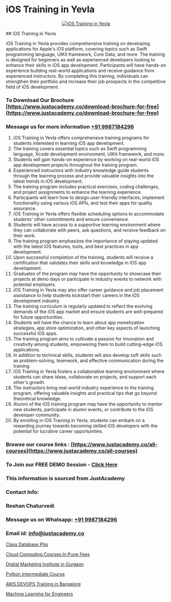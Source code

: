 # iOS Training in Yevla

<p align="center">
  <a href="https://justacademy.co/course-detail/ios-training">
    <img src="https://justacademy.co/storage2/course_image/1676636008_course_image.webp" alt="iOS Training in Yevla">
  </a>
</p>
## iOS Training in Yevla

iOS Training in Yevla provides comprehensive training on developing applications for Apple's iOS platform, covering topics such as Swift programming language, UIKit framework, Core Data, and more. The training is designed for beginners as well as experienced developers looking to enhance their skills in iOS app development. Participants will have hands-on experience building real-world applications and receive guidance from experienced instructors. By completing this training, individuals can strengthen their portfolio and increase their job prospects in the competitive field of iOS development.
### To Download Our Brochure [https://www.justacademy.co/download-brochure-for-free](https://www.justacademy.co/download-brochure-for-free)
### Message us for more information [+91 9987184296](https://api.whatsapp.com/send?phone=919987184296)
1) iOS Training in Yevla offers comprehensive training programs for students interested in learning iOS app development.
2) The training covers essential topics such as Swift programming language, Xcode development environment, UIKit framework, and more.
3) Students will gain hands-on experience by working on real-world iOS app development projects throughout the training program.
4) Experienced instructors with industry knowledge guide students through the learning process and provide valuable insights into the latest trends in iOS development.
5) The training program includes practical exercises, coding challenges, and project assignments to enhance the learning experience.
6) Participants will learn how to design user-friendly interfaces, implement functionality using various iOS APIs, and test their apps for quality assurance.
7) iOS Training in Yevla offers flexible scheduling options to accommodate students' other commitments and ensure convenience.
8) Students will have access to a supportive learning environment where they can collaborate with peers, ask questions, and receive feedback on their work.
9) The training program emphasizes the importance of staying updated with the latest iOS features, tools, and best practices in app development.
10) Upon successful completion of the training, students will receive a certification that validates their skills and knowledge in iOS app development.
11) Graduates of the program may have the opportunity to showcase their projects at demo days or participate in industry events to network with potential employers.
12) iOS Training in Yevla may also offer career guidance and job placement assistance to help students kickstart their careers in the iOS development industry.
13) The training curriculum is regularly updated to reflect the evolving demands of the iOS app market and ensure students are well-prepared for future opportunities.
14) Students will have the chance to learn about app monetization strategies, app store optimization, and other key aspects of launching successful iOS apps.
15) The training program aims to cultivate a passion for innovation and creativity among students, empowering them to build cutting-edge iOS applications.
16) In addition to technical skills, students will also develop soft skills such as problem-solving, teamwork, and effective communication during the training.
17) iOS Training in Yevla fosters a collaborative learning environment where students can share ideas, collaborate on projects, and support each other's growth.
18) The instructors bring real-world industry experience to the training program, offering valuable insights and practical tips that go beyond theoretical knowledge.
19) Alumni of the iOS training program may have the opportunity to mentor new students, participate in alumni events, or contribute to the iOS developer community.
20) By enrolling in iOS Training in Yevla, students can embark on a rewarding journey towards becoming skilled iOS developers with the potential for lucrative career opportunities.

### Browse our course links : [https://www.justacademy.co/all-courses](https://www.justacademy.co/all-courses) 
### To Join our FREE DEMO Session - [Click Here](https://www.justacademy.co/register-for-course-demo)


### This information is sourced from JustAcademy
### Contact Info:
### Roshan Chaturvedi
### Message us on Whatsapp: [+91 9987184296](https://api.whatsapp.com/send?phone=919987184296)
### Email id: [info@justacademy.co](mailto:info@justacademy.co)
                
[Class Database Php](https://www.linkedin.com/pulse/class-database-php-software-training-mountain-view-5zsre?trackingId=dj4ZarP7AjrYYIHEc91SMA%3D%3D&lipi=urn%3Ali%3Apage%3Ad_flagship3_company_admin%3Buc3eZLF6QYysxJ31cjrhRA%3D%3D)

[Cloud Computing Courses In Pune Fees](https://www.linkedin.com/pulse/cloud-computing-courses-pune-fees-justacademy-berlin-sr83c?trackingId=1E3SMd5MmKy9THa%2Blnhxtg%3D%3D&lipi=urn%3Ali%3Apage%3Ad_flagship3_company_admin%3Bv3waDY%2FCQ%2FumkrzSJz7bNQ%3D%3D)

[Digital Marketing Institute in Gurgaon](https://medium.com/@roneet705/digital-marketing-institute-in-gurgaon-2d2db93820de)

[Python Intermediate Course](https://medium.com/@abhidnya.1068/python-intermediate-course-508068807098)

[AWS DEVOPS Training in Bangalore](https://justacademyin.github.io/justacademy/aws-devops-training-in-bangalore)

[Machine Learning for Engineers](https://justacademyin.github.io/justacademy/machine-learning-for-engineers)

